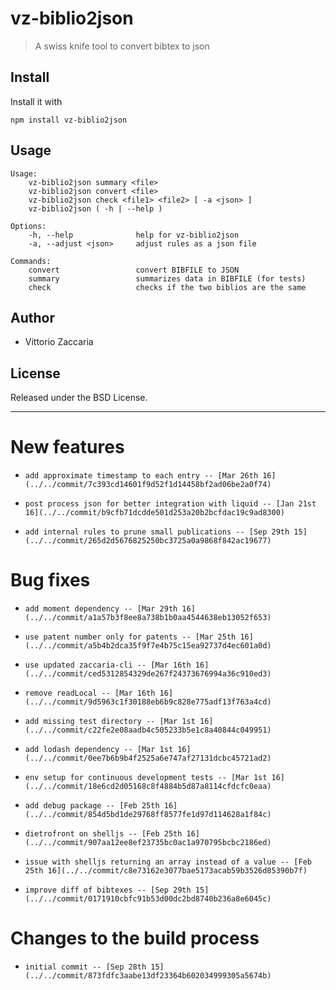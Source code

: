 # vz-biblio2json
> A swiss knife tool to convert bibtex to json

## Install

Install it with

```
npm install vz-biblio2json
```
## Usage

```
Usage:
    vz-biblio2json summary <file>
    vz-biblio2json convert <file>
    vz-biblio2json check <file1> <file2> [ -a <json> ]
    vz-biblio2json ( -h | --help )

Options:
    -h, --help              help for vz-biblio2json
    -a, --adjust <json>     adjust rules as a json file

Commands:
    convert                 convert BIBFILE to JSON
    summary                 summarizes data in BIBFILE (for tests)
    check                   checks if the two biblios are the same

```

## Author

* Vittorio Zaccaria

## License
Released under the BSD License.

***



# New features

-     add approximate timestamp to each entry -- [Mar 26th 16](../../commit/7c393cd14601f9d52f1d14458bf2ad06be2a0f74)
-     post process json for better integration with liquid -- [Jan 21st 16](../../commit/b9cfb71dcdde501d253a20b2bcfdac19c9ad8300)
-     add internal rules to prune small publications -- [Sep 29th 15](../../commit/265d2d5676825250bc3725a0a9868f842ac19677)

# Bug fixes

-     add moment dependency -- [Mar 29th 16](../../commit/a1a57b3f8ee8a738b1b0aa4544638eb13052f653)
-     use patent number only for patents -- [Mar 25th 16](../../commit/a5b4b2dca35f9f7e4b75c15ea92737d4ec601a0d)
-     use updated zaccaria-cli -- [Mar 16th 16](../../commit/ced5312854329de267f24373676994a36c910ed3)
-     remove readLocal -- [Mar 16th 16](../../commit/9d5963c1f30188eb6b9c828e775adf13f763a4cd)
-     add missing test directory -- [Mar 1st 16](../../commit/c22fe2e08aadb4c505233b5e1c8a40844c049951)
-     add lodash dependency -- [Mar 1st 16](../../commit/0ee7b6b9b4f2525a6e747af27131dcbc45721ad2)
-     env setup for continuous development tests -- [Mar 1st 16](../../commit/18e6cd2d05168c8f4884b5d87a8114cfdcfc0eaa)
-     add debug package -- [Feb 25th 16](../../commit/854d5bd1de29768ff8577fe1d97d114628a1f84c)
-     dietrofront on shelljs -- [Feb 25th 16](../../commit/907aa12ee8ef23735bc0ac1a970795bcbc2186ed)
-     issue with shelljs returning an array instead of a value -- [Feb 25th 16](../../commit/c8e73162e3077bae5173acab59b3526d85390b7f)
-     improve diff of bibtexes -- [Sep 29th 15](../../commit/0171910cbfc91b53d00dc2bd8740b236a8e6045c)

# Changes to the build process

-     initial commit -- [Sep 28th 15](../../commit/873fdfc3aabe13df23364b602034999305a5674b)
